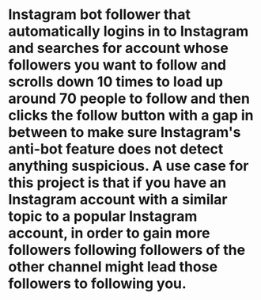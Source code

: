 # Instagram bot follower that automatically logins in to Instagram and searches for account whose followers you want to follow and scrolls down 10 times to load up around 70 people to follow and then clicks the follow button with a gap in between to make sure Instagram's anti-bot feature does not detect anything suspicious. A use case for this project is that if you have an Instagram account with a similar topic to a popular Instagram account, in order to gain more followers following followers of the other channel might lead those followers to following you.
